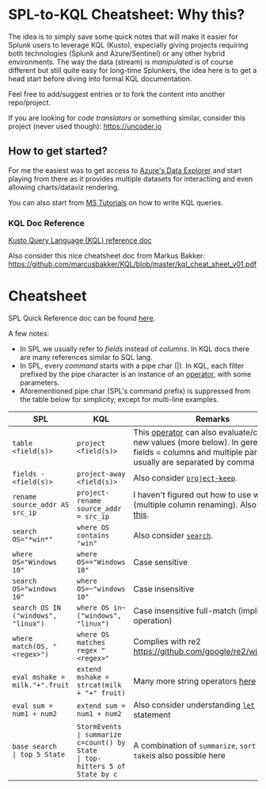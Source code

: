 # SPL-to-KQL Cheatsheet: Why this?
The idea is to simply save some quick notes that will make it easier for Splunk users to leverage KQL (Kusto), especially giving projects requiring both technologies (Splunk and Azure/Sentinel) or any other hybrid environments. The way the data (stream) is _manipulated_ is of course different but still quite easy for long-time Splunkers, the idea here is to get a head start before diving into formal KQL documentation.

Feel free to add/suggest entries or to fork the content into another repo/project.

If you are looking for _code translators_ or something similar, consider this project (never used though): https://uncoder.io

## How to get started?
For me the easiest was to get access to [Azure's Data Explorer](https://dataexplorer.azure.com) and start playing from there as it provides multiple datasets for interactiing and even allowing charts/dataviz rendering.

You can also start from [MS Tutorials](https://docs.microsoft.com/en-us/azure/data-explorer/write-queries) on how to write KQL queries.

### KQL Doc Reference

[Kusto Query Language (KQL) reference doc](https://docs.microsoft.com/en-us/azure/data-explorer/kusto/query/)

Also consider this nice cheatsheet doc from Markus Bakker: https://github.com/marcusbakker/KQL/blob/master/kql_cheat_sheet_v01.pdf

# Cheatsheet
SPL Quick Reference doc can be found [here](https://docs.splunk.com/Documentation/Splunk/8.1.0/SearchReference/ListOfSearchCommands).

A few notes:
* In SPL we usually refer to _fields_ instead of _columns_. In KQL docs there are many references similar to SQL lang.
* In SPL, every _command_ starts with a pipe char (|). In KQL, each filter prefixed by the pipe character is an instance of an [operator](https://docs.microsoft.com/en-us/azure/data-explorer/kusto/query/queries), with some parameters.
* Aforementioned pipe char (SPL's command prefix) is suppressed from the table below for simplicity, except for multi-line examples.

| SPL | KQL | Remarks |  Ref/Doc |
| --- | --- | --- | --- |
|`table <field(s)>` | `project <field(s)>` | This [operator](https://docs.microsoft.com/en-us/azure/data-explorer/kusto/query/queries) can also evaluate/calculate new values (more below). In gerenal, fields = columns and multiple parameters usually are separated by comma (,). | [Doc](https://docs.microsoft.com/en-us/azure/data-explorer/kusto/query/projectoperator)
|`fields - <field(s)>` | `project-away <field(s)>` | Also consider [`project-keep`](https://docs.microsoft.com/en-us/azure/data-explorer/kusto/query/project-keep-operator). | [Doc](https://docs.microsoft.com/en-us/azure/data-explorer/kusto/query/projectawayoperator)
|`rename source_addr AS src_ip` | `project-rename source_addr = src_ip` | I haven't figured out how to use wildcards (multiple column renaming). Also check [this](https://docs.microsoft.com/en-us/azure/data-explorer/kusto/management/rename-column#rename-columns). | [Doc](https://docs.microsoft.com/en-us/azure/data-explorer/kusto/query/projectrenameoperator)
|`search OS="*win*"`| `where OS contains "win"` | Also consider [`search`](https://docs.microsoft.com/en-us/azure/data-explorer/kusto/query/searchoperator). | [Doc](https://docs.microsoft.com/en-us/azure/data-explorer/kusto/query/whereoperator)
|`where OS="Windows 10"`| `where OS=="Windows 10"` | Case sensitive 
|`search OS="windows 10"`| `where OS=~"windows 10"` | Case insensitive 
|`search OS IN ("windows", "linux")`| `where OS in~ ("windows", "linux")` | Case insensitive full-match (implied OR operation)
|`where match(OS, "<regex>")`| `where OS matches regex "<regex>"` | Complies with re2 https://github.com/google/re2/wiki/Syntax
|`eval mshake = milk."+".fruit`| `extend mshake = strcat(milk + "+" fruit)` | Many more string operators [here](https://docs.microsoft.com/en-us/azure/data-explorer/kusto/query/datatypes-string-operators) | [Doc](https://docs.microsoft.com/en-us/azure/data-explorer/kusto/query/extendoperator)
|`eval sum = num1 + num2`| `extend sum = num1 + num2` | Also consider understanding [`let`](https://docs.microsoft.com/en-us/azure/data-explorer/kusto/query/letstatement) statement
|`base search`<br>`\| top 5 State`|`StormEvents`<br>`\| summarize c=count() by State`<br>`\| top-hitters 5 of State by c` | A combination of `summarize`, `sort` and `take`is also possible here | [Doc](https://docs.microsoft.com/en-us/azure/data-explorer/kusto/query/tophittersoperator)
